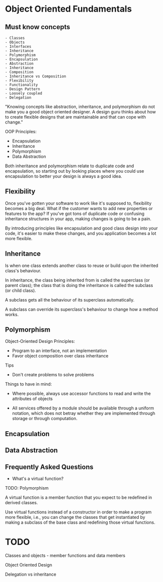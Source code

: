 # Object Oriented Fundamentals

## Must know concepts

```
- Classes
- Objects
- Interfaces
- Inheritance
- Polymorphism
- Encapsulation
- Abstraction
- Inheritance
- Composition
- Inheritance vs Composition
- Flexibility
- Functionality
- Design Pattern
- Loosely coupled
- Delegation
```


"Knowing concepts like abstraction, inheritance, and polymorphism do not make you a good object oriented designer. A design guru thinks about how to create flexible designs that are maintainable and that can cope with change."

OOP Principles:

- Encapsulation
- Inheritance
- Polymorphism
- Data Abstraction

Both inheritance and polymorphism relate to duplicate code and encapsulation, so starting out by looking places where you could use encapsulation to better your design is always a good idea.

## Flexibility

Once you've gotten your software to work like it's supposed to, flexibility becomes a big deal. What if the customer wants to add new properties or features to the app? If you've got tons of duplicate code or confusing inheritance structures in your app, making changes is going to be a pain. 

By introducing principles like encapsulation and good class design into your code, it's easier to make these changes, and you application becomes a lot more flexible.

## Inheritance

Is when one class extends another class to reuse or build upon the inherited class's behaviour.

In inheritance, the class being inherited from is called the superclass (or parent class); the class that is doing the inheritance is called the subclass (or child class).

A subclass gets all the behaviour of its superclass automatically.

A subclass can override its superclass's behaviour to change how a method works.



## Polymorphism

Object-Oriented Design Principles:
- Program to an interface, not an implementation
- Favor object composition over class inheritance

Tips

- Don't create problems to solve problems

Things to have in mind:

- Where possible, always use accessor functions to read and write the attributes of objects

- All services offered by a module should be available through a uniform notation, which does not betray whether
they are implemented through storage or through computation.


## Encapsulation


## Data Abstraction

## Frequently Asked Questions

* What's a virtual function?

TODO: Polymorphism

A virtual function is a member function that you expect to be redefined in derived classes.

Use virtual functions instead of a constructor in order to make a program more flexible, i.e., you can change the classes that get instantiated by making a subclass of the base class and redefining those virtual functions.


# TODO

Classes and objects - member functions and data members

Object Oriented Design

Delegation vs inheritance
